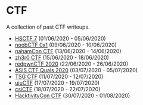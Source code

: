 # CTF
A collection of past CTF writeups.

* [HSCTF 7](./HSCTF7) (01/06/2020 - 05/06/2020)
* [noobCTF 0x1](./noobCTF%200x1) (09/06/2020 - 10/06/2020)
* [nahamCon CTF](./nahamCon%20CTF) (13/06/2020 - 14/06/2020)
* [zh3r0 CTF](./zh3r0%20CTF) (15/06/2020 - 18/06/2020)
* [redpwnCTF 2020](./redpwnCTF%202020) (22/06/2020 - 26/06/2020)
* [ASIS CTF Quals 2020](./Asis%20CTF%20Quals%202020) (03/07/2020 - 05/07/2020)
* [TSG CTF](./TSG%20CTF) (11/07/2020 - 12/07/2020)
* [uiuCTF](./uiuCTF) (17/07/2020 - 19/07/2020)
* [csiCTF](./csiCTF) (18/07/2020 - 22/07/2020)
* [HacktivityCon CTF](./2020-Hacktivity-Con) (30/07/2020 - 01/08/2020)